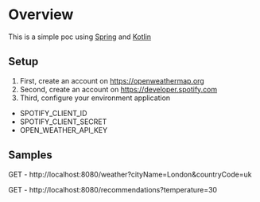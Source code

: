 # Overview

This is a simple poc using [Spring] and [Kotlin]

## Setup

1. First, create an account on https://openweathermap.org
2. Second, create an account on https://developer.spotify.com
3. Third, configure your environment application
* SPOTIFY_CLIENT_ID
* SPOTIFY_CLIENT_SECRET
* OPEN_WEATHER_API_KEY

[Spring]:https://spring.io
[Kotlin]:https://kotlinlang.org

## Samples

GET - http://localhost:8080/weather?cityName=London&countryCode=uk

GET - http://localhost:8080/recommendations?temperature=30